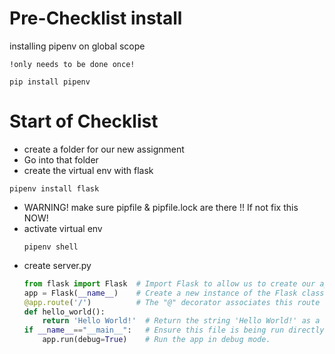 # Pre-Checklist install
installing pipenv on global scope 

`!only needs to be done once!`

```
pip install pipenv
```

# Start of Checklist 
- create a folder for our new assignment 
- Go into that folder 
- create the virtual env with flask

```
pipenv install flask
```
- WARNING! make sure pipfile & pipfile.lock are there !! If not fix this NOW!
- activate virtual env
    ```
    pipenv shell
    ```
- create server.py
    ```py
    from flask import Flask  # Import Flask to allow us to create our app
    app = Flask(__name__)    # Create a new instance of the Flask class called "app"
    @app.route('/')          # The "@" decorator associates this route with the function immediately following
    def hello_world():
        return 'Hello World!'  # Return the string 'Hello World!' as a response
    if __name__=="__main__":   # Ensure this file is being run directly and not from a different module    
        app.run(debug=True)    # Run the app in debug mode.
    ```
